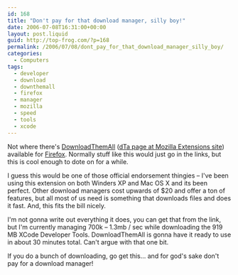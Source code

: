```yaml
---
id: 168
title: "Don't pay for that download manager, silly boy!"
date: 2006-07-08T16:31:00+00:00
layout: post.liquid
guid: http://top-frog.com/?p=168
permalink: /2006/07/08/dont_pay_for_that_download_manager_silly_boy/
categories:
  - Computers
tags:
  - developer
  - download
  - downthemall
  - firefox
  - manager
  - mozilla
  - speed
  - tools
  - xcode
---
```

Not where there's [DownloadThemAll](http://www.downthemall.net/) ([dTa page at Mozilla Extensions site](https://addons.mozilla.org/firefox/201/)) available for [Firefox](http://www.mozilla.org/firefox). Normally stuff like this would just go in the links, but this is cool enough to dote on for a while.



I guess this would be one of those official endorsement thingies – I've been using this extension on both Winders XP and Mac OS X and its been perfect. Other download managers cost upwards of $20 and offer a ton of features, but all most of us need is something that downloads files and does it fast. And, this fits the bill nicely.

I'm not gonna write out everything it does, you can get that from the link, but I'm currently managing 700k – 1.3mb / sec while downloading the 919 MB XCode Developer Tools. DownloadThemAll is gonna have it ready to use in about 30 minutes total. Can't argue with that one bit.

If you do a bunch of downloading, go get this… and for god's sake don't pay for a download manager!
